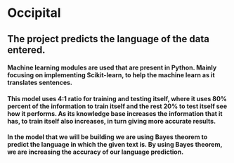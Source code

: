 # Occipital

## The project predicts the language of the data entered.
#### Machine learning modules are used that are present in Python. Mainly focusing on implementing Scikit-learn, to help the machine learn as it translates sentences.
#### This model uses 4:1 ratio for training and testing itself, where it uses 80% percent of the information to train itself and the rest 20% to test itself  see how it performs. As its knowledge base increases the information that it has, to train itself also increases, in turn giving more accurate results.
#### In the model that we will be building we are using Bayes theorem to predict the language in which the given text is. By using Bayes theorem, we are increasing the accuracy of our language prediction.

